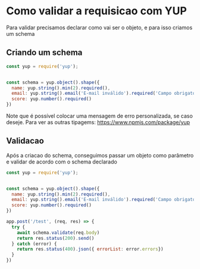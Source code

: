 # Como validar a requisicao com YUP

Para validar precisamos declarar como vai ser o objeto, e para isso criamos um schema

## Criando um schema

```javascript
const yup = require('yup');


const schema = yup.object().shape({
  name: yup.string().min(2).required(),
  email: yup.string().email('E-mail inválido').required('Campo obrigatório),
  score: yup.number().required()
})

```

Note que é possível colocar uma mensagem de erro personalizada, se caso deseje.
Para ver as outras tipagems: https://www.npmjs.com/package/yup

## Validacao

Após a criacao do schema, conseguimos passar um objeto como parâmetro e validar de acordo com o schema declarado


```javascript
const yup = require('yup');


const schema = yup.object().shape({
  name: yup.string().min(2).required(),
  email: yup.string().email('E-mail inválido').required('Campo obrigatório),
  score: yup.number().required()
})

app.post('/test', (req, res) => {
  try {
    await schema.validate(req.body)
    return res.status(200).send()
  } catch (error) {
    return res.status(400).json({ errorList: error.errors})
  }
})

```
